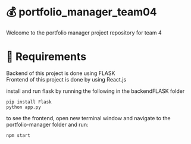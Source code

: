 # :moneybag: portfolio_manager_team04
Welcome to the portfolio manager project repository for team 4
# :page_facing_up: Requirements 
Backend of this project is done using FLASK  
Frontend of this project is done by using React.js

install and run flask by running the following in the backendFLASK folder
```
pip install Flask
python app.py
```
to see the frontend, open new terminal window and navigate to the portfolio-manager folder and run:
```
npm start
```
